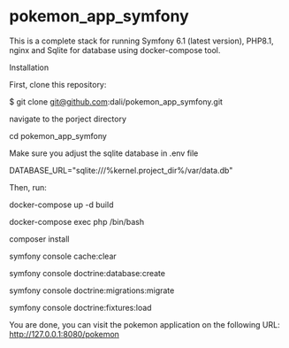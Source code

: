 # pokemon_app_symfony

This is a complete stack for running Symfony 6.1 (latest version), PHP8.1, nginx and Sqlite for database using docker-compose tool.

Installation



First, clone this repository:

$ git clone git@github.com:dali/pokemon_app_symfony.git

navigate to the porject directory

cd pokemon_app_symfony

Make sure you adjust the sqlite database in .env file

 DATABASE_URL="sqlite:///%kernel.project_dir%/var/data.db"

Then, run:

docker-compose up -d build


docker-compose exec php /bin/bash


composer install

symfony console cache:clear

symfony console doctrine:database:create

symfony console doctrine:migrations:migrate

symfony console doctrine:fixtures:load


You are done, you can visit the  pokemon application on the following URL: http://127.0.0.1:8080/pokemon 
